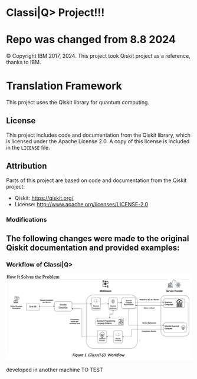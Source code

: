 # Classi|Q> Project!!!
# Repo was changed from 8.8 2024
© Copyright IBM 2017, 2024.
This project took Qiskit project as a reference, thanks to IBM.
# Translation Framework
This project uses the Qiskit library for quantum computing.

## License

This project includes code and documentation from the Qiskit library, which is licensed under the Apache License 2.0. A copy of this license is included in the `LICENSE` file.

## Attribution

Parts of this project are based on code and documentation from the Qiskit project:
- Qiskit: https://qiskit.org/
- License: http://www.apache.org/licenses/LICENSE-2.0

### Modifications

The following changes were made to the original Qiskit documentation and provided examples:
-
### Workflow of Classi|Q>
![alt text](./assets/workflow.png "Title")



developed in another machine
TO TEST
